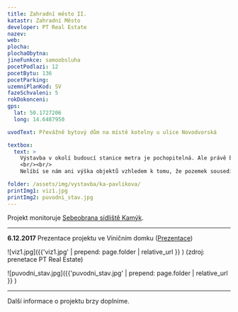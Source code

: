 ```yaml
---
title: Zahradní město II.
katastr: Zahradní Město
developer: PT Real Estate
nazev:
web:
plocha:
plochaObytna:
jineFunkce: samoobsluha
pocetPodlazi: 12
pocetBytu: 136
pocetParking:
uzemniPlanKod: SV
fazeSchvaleni: 5
rokDokonceni:
gps:
  lat: 50.1727206
  long: 14.6487950

uvodText: Převážně bytový dům na místě kotelny u ulice Novodvorská

textbox:
  text: >
    Výstavba v okolí budoucí stanice metra je pochopitelná. Ale právě blízkost metra dává na tomto území možnost vystavět tolik potřebná místa pro práci, aby se naše městská část stále více neměnila v noclehárnu. Jsme pro striktní respektování územního plánu (SV), který zde dává každé funkci včetně bydlení maximálně 60 % plochy. Pokud developer navrhuje dvě budovy, ať jedna z nich slouží pro kanceláře.
    <br/><br/>
    Nelíbí se nám ani výška objektů vzhledem k tomu, že pozemek sousedí i s rodinnými domy.

folder: /assets/img/vystavba/ka-pavlikova/
printImg1: viz1.jpg
printImg2: puvodni_stav.jpg
---
```


Projekt monitoruje [Sebeobrana sídliště Kamýk](http://www.sidliste-kamyk.cz/).

- - -

**6.12.2017** Prezentace projektu ve Viničním domku ([Prezentace](http://www.individualniplanovani.cz/wp-content/uploads/2017/09/prezentace-pt-real-estate-papirnikova-pavlikova.pdf))

![viz1.jpg]({{'viz1.jpg' | prepend: page.folder | relative_url }} )
(zdroj: prenetace PT Real Estate)

![puvodni_stav.jpg]({{'puvodni_stav.jpg' | prepend: page.folder | relative_url }} )

- - -

Další informace o projektu brzy doplníme.
